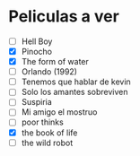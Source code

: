 # Peliculas a ver

- [ ] Hell Boy
- [x] Pinocho
- [x] The form of water
- [ ] Orlando (1992)
- [ ] Tenemos que hablar de kevin
- [ ] Solo los amantes sobreviven
- [ ] Suspiria
- [ ] Mi amigo el mostruo
- [ ] poor thinks
- [x] the book of life
- [ ] the wild robot
